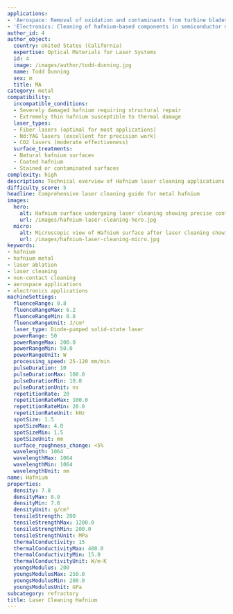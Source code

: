 ```yaml
---
applications:
- 'Aerospace: Removal of oxidation and contaminants from turbine blades'
- 'Electronics: Cleaning of hafnium-based components in semiconductor manufacturing'
author_id: 4
author_object:
  country: United States (California)
  expertise: Optical Materials for Laser Systems
  id: 4
  image: /images/author/todd-dunning.jpg
  name: Todd Dunning
  sex: m
  title: MA
category: metal
compatibility:
  incompatible_conditions:
  - Severely damaged hafnium requiring structural repair
  - Extremely thin hafnium susceptible to thermal damage
  laser_types:
  - Fiber lasers (optimal for most applications)
  - Nd:YAG lasers (excellent for precision work)
  - CO2 lasers (moderate effectiveness)
  surface_treatments:
  - Natural hafnium surfaces
  - Coated hafnium
  - Stained or contaminated surfaces
complexity: high
description: Technical overview of Hafnium laser cleaning applications and parameters
difficulty_score: 5
headline: Comprehensive laser cleaning guide for metal hafnium
images:
  hero:
    alt: Hafnium surface undergoing laser cleaning showing precise contamination removal
    url: /images/hafnium-laser-cleaning-hero.jpg
  micro:
    alt: Microscopic view of Hafnium surface after laser cleaning showing detailed surface structure
    url: /images/hafnium-laser-cleaning-micro.jpg
keywords:
- hafnium
- hafnium metal
- laser ablation
- laser cleaning
- non-contact cleaning
- aerospace applications
- electronics applications
machineSettings:
  fluenceRange: 0.8
  fluenceRangeMax: 6.2
  fluenceRangeMin: 0.8
  fluenceRangeUnit: J/cm²
  laser_type: Diode-pumped solid-state laser
  powerRange: 50
  powerRangeMax: 200.0
  powerRangeMin: 50.0
  powerRangeUnit: W
  processing_speed: 25-120 mm/min
  pulseDuration: 10
  pulseDurationMax: 100.0
  pulseDurationMin: 10.0
  pulseDurationUnit: ns
  repetitionRate: 20
  repetitionRateMax: 100.0
  repetitionRateMin: 20.0
  repetitionRateUnit: kHz
  spotSize: 1.5
  spotSizeMax: 4.0
  spotSizeMin: 1.5
  spotSizeUnit: mm
  surface_roughness_change: <5%
  wavelength: 1064
  wavelengthMax: 1064
  wavelengthMin: 1064
  wavelengthUnit: nm
name: Hafnium
properties:
  density: 7.8
  densityMax: 8.9
  densityMin: 7.8
  densityUnit: g/cm³
  tensileStrength: 200
  tensileStrengthMax: 1200.0
  tensileStrengthMin: 200.0
  tensileStrengthUnit: MPa
  thermalConductivity: 15
  thermalConductivityMax: 400.0
  thermalConductivityMin: 15.0
  thermalConductivityUnit: W/m·K
  youngsModulus: 200
  youngsModulusMax: 250.0
  youngsModulusMin: 200.0
  youngsModulusUnit: GPa
subcategory: refractory
title: Laser Cleaning Hafnium
---
```

